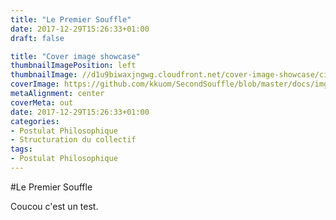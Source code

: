 ```yaml
---
title: "Le Premier Souffle"
date: 2017-12-29T15:26:33+01:00
draft: false

title: "Cover image showcase"
thumbnailImagePosition: left
thumbnailImage: //d1u9biwaxjngwg.cloudfront.net/cover-image-showcase/city-750.jpg
coverImage: https://github.com/kkuom/SecondSouffle/blob/master/docs/img/Premier_Souffle.png?raw=true
metaAlignment: center
coverMeta: out
date: 2017-12-29T15:26:33+01:00
categories:
- Postulat Philosophique
- Structuration du collectif
tags:
- Postulat Philosophique
---
```


#Le Premier Souffle

Coucou c'est un test.
